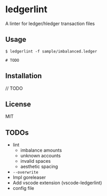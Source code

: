 ledgerlint
=====

A linter for ledger/hledger transaction files

## Usage
```
$ ledgerlint -f sample/imbalanced.ledger

# TODO
```

## Installation

// TODO

## License

MIT

## TODOs
- lint
    - imbalance amounts
    - unknown accounts
    - invalid spaces
    - aesthetic spacing
- `--overwrite`
- Impl goreleaser
- Add vscode extension (vscode-ledgerlint)
- config file

